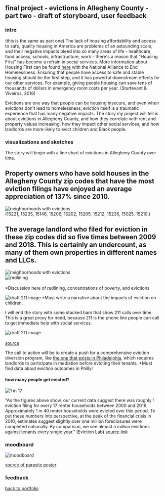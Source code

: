 ## final project - evictions in Allegheny County - part two - draft of storyboard, user feedback

### intro 
(this is the same as part one)
The lack of housing affordability and access to safe, quality housing in America are problems of an astounding scale, and their negative impacts bleed into so many areas of life - healthcare, food access, schools, infrastructure, work - there's a reason that "Housing First" has become a refrain in social services. More information about Housing First can be found [here](https://endhomelessness.org/resource/housing-first/) with the National Alliance to End Homelessness. Ensuring that people have access to safe and stable housing should be the first step, and it has powerful downstream effects for our other services. For example, giving people housing can save tens of thousands of dollars in emergency room costs per year. (Sturtevant & Viveiros, 2016) <br>

Evictions are one way that people can be housing insecure, and even when evictions don't lead to homelessness, eviction itself is a traumatic experience that has many negative impacts. The story my project will tell is about evictions in Allegheny County, and how they correlate with rent and property values increasing, how they impact other social services, and how landlords are more likely to evict children and Black people. 

### visualizations and sketches

The story will begin with a line chart of evictions in Allegheny County over time. 

<div class="flourish-embed flourish-chart" data-src="visualisation/8763651"><script src="https://public.flourish.studio/resources/embed.js"></script></div>

## Property owners who have sold houses in the Allegheny County zip codes that have the most eviction filings have enjoyed an average appreciation of 137% since 2010. 

![neighborhoods with evictions](/zipcodes_with_top10eviction.jpg) <br> 
(15221, 15235, 15146, 15206, 15202, 15205, 15212, 15236, 15025, 15210.) 

## The average landlord who filed for eviction in these zip codes did so five times between 2009 and 2018. This is certainly an undercount, as many of them own properties in different names and LLCs. 
<div class="flourish-embed flourish-scatter" data-src="visualisation/8774763"><script src="https://public.flourish.studio/resources/embed.js"></script></div>

![neighborhoods with evictions](/zipcodes_with_kids.jpg) <br>
![redlining](/HOLC_map.jpg)  <br>  
*Discussion here of redlining, concentrations of poverty, and evictions

![draft 211 image](/draft_bars.jpg)
*Must write a narrative about the impacts of eviction on children.
<div class="flourish-embed flourish-chart" data-src="visualisation/8768769"><script src="https://public.flourish.studio/resources/embed.js"></script></div>

I will end the story with some stacked bars that show 211 calls over time. This is a great proxy for need, because 211 is the phone line people can call to get immediate help with social services.  

![draft 211 image](/eviction_infographic.png)<br>  
[source](https://joinroost.com/rent-help/renters-rights/the-eviction-process-what-renters-need-to-know/)

The call to action will be to create a push for a comprehensive eviction diversion program, like [the one that exists in Philadelphia](https://eviction-diversion.phila.gov/#/About), which requires landlords to participate in mediation before evicting their tenants. *Must find data about eviction outcomes in Philly! <br>  

#### how many people get evicted?
![1 in 17](/IMG_5570.jpg) <br>  

"As the figures above show, our current data suggest there was roughly 1 eviction filing for every 17 renter households between 2000 and 2016. Approximately 1 in 40 renter households were evicted over this period. To put these numbers into perspective, at the peak of the financial crisis in 2010, estimates suggest slightly over one million foreclosures were completed nationally. By comparison, we see almost a million evictions against tenants every single year." (Eviction Lab) [source link](https://evictionlab.org/national-estimates/) <br>  


### moodboard
![moodboard](/moodboard.jpg)

[source of parasite poster](https://www.instagram.com/p/CCNmaJPlBoP/)

### feedback




[back to portfolio](https://julia-pascale.github.io/pascale-portfolio/)
